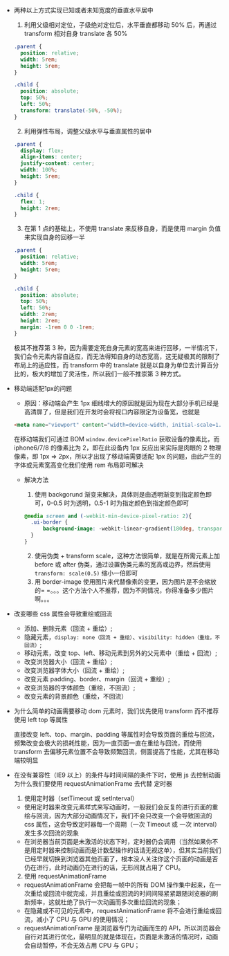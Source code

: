 * 两种以上方式实现已知或者未知宽度的垂直水平居中
  1. 利用父级相对定位，子级绝对定位后，水平垂直都移动 50% 后，再通过 transform 相对自身 translate 各 50%

    ```css
    .parent {
      position: relative;
      width: 5rem;
      height: 5rem;
    }

    .child {
      position: absolute;
      top: 50%;
      left: 50%;
      transform: translate(-50%, -50%);
    }
    ```
  2. 利用弹性布局，调整父级水平与垂直属性的居中

    ```css
    .parent {
      display: flex;
      align-items: center;
      justify-content: center;
      width: 100%;
      height: 5rem;
    }

    .child {
      flex: 1;
      height: 2rem;
    }
    ```
  3. 在第 1 点的基础上，不使用 translate 来反移自身，而是使用 margin 负值来实现自身的回移一半

    ```css
    .parent {
      position: relative;
      width: 5rem;
      height: 5rem;
    }

    .child {
      position: absolute;
      top: 50%;
      left: 50%;
      width: 2rem;
      height: 2rem;
      margin: -1rem 0 0 -1rem;
    }
    ```

  极其不推荐第 3 种，因为需要定死自身元素的宽高来进行回移，一半情况下，我们会令元素内容自适应，而无法得知自身的动态宽高，这无疑极其的限制了布局上的适应性，而 transform 中的 translate 就是以自身为单位去计算百分比的，极大的增加了灵活性，所以我们一般不推崇第 3 种方式。

* 移动端适配1px的问题
  * 原因：移动端会产生 1px 细线增大的原因就是因为现在大部分手机已经是高清屏了，但是我们在开发时会将视口内容限定为设备宽，也就是
  ```html
  <meta name="viewport" content="width=device-width, initial-scale=1.0, maximum-scale=1.0, user-scalable=no">
  ```
  在移动端我们可通过 BOM `window.devicePixelRatio` 获取设备的像素比，而 iphone6/7/8 的像素比为 2，即在此设备内 1px 反应出来实际是肉眼的 2 物理像素，即 1px => 2px，所以才出现了移动端需要适配 1px 的问题，由此产生的字体或元素宽高变化我们使用 rem 布局即可解决

  * 解决方法
    1. 使用 backgorund 渐变来解决，具体则是由透明渐变到指定颜色即可，0-0.5 时为透明，0.5-1 时为指定颜色到指定颜色即可

    ```css
    @media screen and (-webkit-min-device-pixel-ratio: 2){
      .ui-border {
          background-image: -webkit-linear-gradient(180deg, transparent 0%, transparent 50%, gray 100%;)
      }
    }
    ```
    2. 使用伪类 + transform scale，这种方法很简单，就是在所需元素上加 before 或 after 伪类，通过设置伪类元素的宽高或边界，然后使用`transform: scale(0.5)` 缩小一倍即可
    3. 用 border-image 使用图片来代替像素的变更，因为图片是不会缩放的= =。。。这个方法个人不推荐，因为不同情况，你得准备多少图片啊。。。

* 改变哪些 css 属性会导致重绘或回流
  * 添加、删除元素（回流 + 重绘）;
  * 隐藏元素，`display: none（回流 + 重绘）`、`visibility: hidden（重绘，不回流）`;
  * 移动元素，改变 top、left、移动元素到另外的父元素中（重绘 + 回流）;
  * 改变浏览器大小（回流 + 重绘）;
  * 改变浏览器字体大小（回流 + 重绘）;
  * 改变元素 padding、border、margin（回流 + 重绘）;
  * 改变浏览器的字体颜色（重绘，不回流）;
  * 改变元素的背景颜色（重绘，不回流）


* 为什么简单的动画需要移动 dom 元素时，我们优先使用 transform 而不推荐使用 left top 等属性

  直接改变 left、top、margin、padding 等属性时会导致页面的重绘与回流，频繁改变会极大的损耗性能，因为一直页面一直在重绘与回流，而使用 transform 去偏移元素位置不会导致频繁回流，侧面提高了性能，尤其在移动端较明显

* 在没有兼容性（IE9 以上）的条件与时间间隔的条件下时，使用 js 去控制动画为什么我们要使用 requestAnimationFrame 去代替 定时器
  1. 使用定时器（setTimeout 或 setInterval）
    * 使用定时器来改变元素样式来写动画时，一般我们会反复的进行页面的重绘与回流，因为大部分动画情况下，我们不会只改变一个会导致回流的 css 属性，这会导致定时器每一个周期（一次 Timeout 或 一次 interval）发生多次回流的现象
    * 在浏览器当前页面是未激活的状态下时，定时器仍会调用（当然如果你不是用定时器来控制动画而是计数型操作的话请无视这单），但其实当前我们已经早就切换到浏览器其他页面了，根本没人关注你这个页面的动画是否仍在进行，此时动画仍在进行的话，无形间就占用了 CPU。

  2. 使用 requestAnimationFrame
    * requestAnimationFrame 会把每一帧中的所有 DOM 操作集中起来，在一次重绘或回流中就完成，并且重绘或回流的时间间隔紧紧跟随浏览器的刷新频率，这就杜绝了执行一次动画而多次重绘回流的现象；
    * 在隐藏或不可见的元素中，requestAnimationFrame 将不会进行重绘或回流，减小了 CPU 与 GPU 的使用情况；
    * requestAnimationFrame 是浏览器专门为动画而生的 API，所以浏览器会自行对其进行优化，最明显的就是体现在，页面是未激活的情况时，动画会自动暂停，不会无效占用 CPU 与 GPU；
